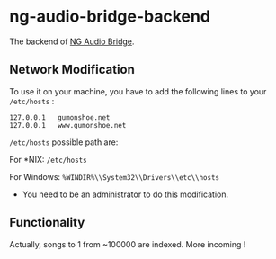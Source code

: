 # ng-audio-bridge-backend
The backend of [NG Audio Bridge](https://www.newgrounds.com/portal/view/553053 ).

## Network Modification
To use it on your machine, you have to add the following lines to your `/etc/hosts` :
```
127.0.0.1	gumonshoe.net
127.0.0.1	www.gumonshoe.net
```

`/etc/hosts` possible path are:

For \*NIX: `/etc/hosts`

For Windows: `%WINDIR%\\System32\\Drivers\\etc\\hosts`

* You need to be an administrator to do this modification.

## Functionality
Actually, songs to 1 from ~100000 are indexed. More incoming !
